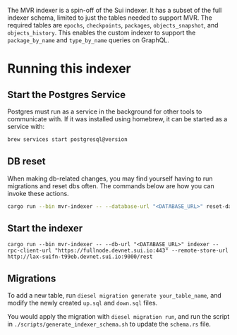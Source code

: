 The MVR indexer is a spin-off of the Sui indexer. It has a subset of the full indexer schema, limited to just the tables needed to support MVR. The required tables are `epochs`, `checkpoints`, `packages`, `objects_snapshot`, and `objects_history`. This enables the custom indexer to support the `package_by_name` and `type_by_name` queries on GraphQL.

# Running this indexer
## Start the Postgres Service

Postgres must run as a service in the background for other tools to communicate with.  If it was installed using homebrew, it can be started as a service with:

``` sh
brew services start postgresql@version
```

## DB reset
When making db-related changes, you may find yourself having to run migrations and reset dbs often. The commands below are how you can invoke these actions.
```sh
cargo run --bin mvr-indexer -- --database-url "<DATABASE_URL>" reset-database --force
```

## Start the indexer
```SH
cargo run --bin mvr-indexer -- --db-url "<DATABASE_URL>" indexer --rpc-client-url "https://fullnode.devnet.sui.io:443" --remote-store-url  http://lax-suifn-t99eb.devnet.sui.io:9000/rest
```

## Migrations

To add a new table, run `diesel migration generate your_table_name`, and modify the newly created `up.sql` and `down.sql` files.

You would apply the migration with `diesel migration run`, and run the script in `./scripts/generate_indexer_schema.sh` to update the `schema.rs` file.
